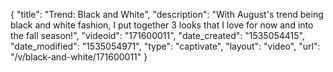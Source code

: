 {
    "title": "Trend: Black and White",
    "description": "With August's trend being black and white fashion, I put together 3 looks that I love for now and into the fall season!",
    "videoid": "171600011",
    "date_created": "1535054415",
    "date_modified": "1535054971",
    "type": "captivate",
    "layout": "video",
    "url": "\/v\/black-and-white\/171600011"
}